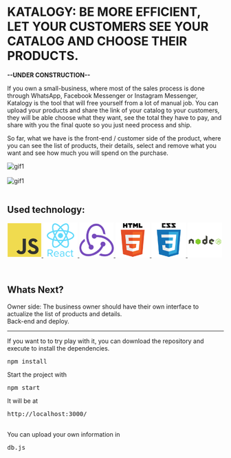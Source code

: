 # KATALOGY: BE MORE EFFICIENT, LET YOUR CUSTOMERS SEE YOUR CATALOG AND CHOOSE THEIR PRODUCTS.

**--UNDER CONSTRUCTION--**

If you own a small-business, where most of the sales process is done through WhatsApp, Facebook Messenger or Instagram Messenger, Katalogy is the tool that will free yourself from a lot of manual job. You can upload your products and share the link of your catalog to your customers, they will be able choose what they want, see the total they have to pay, and share with you the final quote so you just need process and ship.

So far, what we have is the front-end / customer side of the product, where you can see the list of products, their details, select and remove what you want and see how much you will spend on the purchase.

<img src='../anfisa_spa/public/gifs/gif1.gif' alt="gif1" height="380"/>
<br/>
<br/>
<img src='../anfisa_spa/public/gifs/gif2.gif' alt="gif1" height="380"/>
<br/>
<br/>

## Used technology:

<a href="https://developer.mozilla.org/en-US/docs/Web/JavaScript" target="_blank" rel="noreferrer"> <img src="https://raw.githubusercontent.com/devicons/devicon/master/icons/javascript/javascript-original.svg" alt="javascript" width="80" height="80"/> </a>
<a href="https://reactjs.org/" target="_blank" rel="noreferrer"> <img src="https://raw.githubusercontent.com/devicons/devicon/master/icons/react/react-original-wordmark.svg" alt="react" width="80" height="80"/> </a>
<a href="https://redux.js.org" target="_blank" rel="noreferrer"> <img src="https://raw.githubusercontent.com/devicons/devicon/master/icons/redux/redux-original.svg" alt="redux" width="80" height="80"/> </a>
<a href="https://www.w3.org/html/" target="_blank" rel="noreferrer"> <img src="https://raw.githubusercontent.com/devicons/devicon/master/icons/html5/html5-original-wordmark.svg" alt="html5" width="80" height="80"/> </a>
<a href="https://www.w3schools.com/css/" target="_blank" rel="noreferrer"> <img src="https://raw.githubusercontent.com/devicons/devicon/master/icons/css3/css3-original-wordmark.svg" alt="css3" width="80" height="80"/> </a>
<a href="https://nodejs.org" target="_blank" rel="noreferrer"> <img src="https://raw.githubusercontent.com/devicons/devicon/master/icons/nodejs/nodejs-original-wordmark.svg" alt="nodejs" width="80" height="80"/> </a>

<br/>

## Whats Next?

Owner side: The business owner should have their own interface to actualize the list of products and details.
<br/>Back-end and deploy.

<hr class="solid">

If you want to to try play with it, you can download the repository and execute to install the dependencies.<pre>npm install</pre> Start the project with <pre>npm start</pre> It will be at <pre>http://localhost:3000/</pre> <br/>
You can upload your own information in <pre>db.js</pre>
